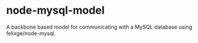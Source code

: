 node-mysql-model
================

A backbone based model for communicating with a MySQL database using felixge/node-mysql.